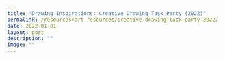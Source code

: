 ```yaml
---
title: "Drawing Inspirations: Creative Drawing Task Party (2022)"
permalink: /resources/art-resources/creative-drawing-task-party-2022/
date: 2022-01-01
layout: post
description: ""
image: ""
---
```

